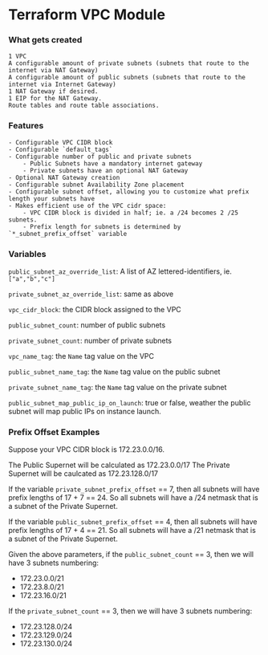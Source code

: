 # Terraform VPC Module

### What gets created
    1 VPC
    A configurable amount of private subnets (subnets that route to the internet via NAT Gateway)
    A configurable amount of public subnets (subnets that route to the internet via Internet Gateway)
    1 NAT Gateway if desired.
    1 EIP for the NAT Gateway.
    Route tables and route table associations.

### Features
    - Configurable VPC CIDR block
    - Configurable `default_tags`
    - Configurable number of public and private subnets
        - Public Subnets have a mandatory internet gateway
        - Private subnets have an optional NAT Gateway
    - Optional NAT Gateway creation
    - Configurable subnet Availability Zone placement
    - Configurable subnet offset, allowing you to customize what prefix length your subnets have
    - Makes efficient use of the VPC cidr space:
        - VPC CIDR block is divided in half; ie. a /24 becomes 2 /25 subnets.
        - Prefix length for subnets is determined by `*_subnet_prefix_offset` variable

### Variables

`public_subnet_az_override_list`: A list of AZ lettered-identifiers, ie. `["a","b","c"]`

`private_subnet_az_override_list`: same as above

`vpc_cidr_block`: the CIDR block assigned to the VPC

`public_subnet_count`: number of public subnets

`private_subnet_count`: number of private subnets

`vpc_name_tag`: the `Name` tag value on the VPC

`public_subnet_name_tag`: the `Name` tag value on the public subnet

`private_subnet_name_tag`: the `Name` tag value on the private subnet

`public_subnet_map_public_ip_on_launch`: true or false, weather the public subnet will map public IPs on instance launch.

### Prefix Offset Examples
Suppose your VPC CIDR block is 172.23.0.0/16.

The Public Supernet will be calculated as 172.23.0.0/17
The Private Supernet will be caulcated as 172.23.128.0/17

If the variable `private_subnet_prefix_offset` == 7, then all subnets will have prefix lengths of 17 + 7 == 24. So all subnets will have a /24 netmask that is a subnet of the Private Supernet.

If the variable `public_subnet_prefix_offset` == 4, then all subnets will have prefix lengths of 17 + 4 == 21. So all subnets will have a /21 netmask that is a subnet of the Private Supernet.

Given the above parameters, if the `public_subnet_count` == 3, then we will have 3 subnets numbering:
- 172.23.0.0/21
- 172.23.8.0/21
- 172.23.16.0/21

If the `private_subnet_count` == 3, then we will have 3 subnets numbering:
- 172.23.128.0/24
- 172.23.129.0/24
- 172.23.130.0/24